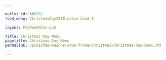 ```yaml
---

outlet_id: 680261
food_menu: ChristmasDay2018-price-band-1

layout: PubFoodXmas-pub

title: Christmas Day Menu
pagetitle: Christmas Day Menu
permalink: /pubs/the-masons-arms-frome/christmas/christmas-day-menu.html

---
```

